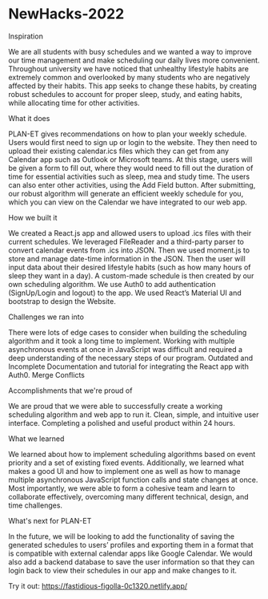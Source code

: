 # NewHacks-2022

Inspiration

We are all students with busy schedules and we wanted a way to improve our time management and make scheduling our daily lives more convenient. Throughout university we have noticed that unhealthy lifestyle habits are extremely common and overlooked by many students who are negatively affected by their habits. This app seeks to change these habits, by creating robust schedules to account for proper sleep, study, and eating habits, while allocating time for other activities.

What it does

PLAN-ET gives recommendations on how to plan your weekly schedule. Users would first need to sign up or login to the website. They then need to upload their existing calendar.ics files which they can get from any Calendar app such as Outlook or Microsoft teams. At this stage, users will be given a form to fill out, where they would need to fill out the duration of time for essential activities such as sleep, mea and study time. The users can also enter other activities, using the Add Field button. After submitting, our robust algorithm will generate an efficient weekly schedule for you, which you can view on the Calendar we have integrated to our web app.

How we built it

We created a React.js app and allowed users to upload .ics files with their current schedules. We leveraged FileReader and a third-party parser to convert calendar events from .ics into JSON. Then we used moment.js to store and manage date-time information in the JSON. Then the user will input data about their desired lifestyle habits (such as how many hours of sleep they want in a day). A custom-made schedule is then created by our own scheduling algorithm. We use Auth0 to add authentication (SignUp/Login and logout) to the app. We used React’s Material UI and bootstrap to design the Website.

Challenges we ran into

There were lots of edge cases to consider when building the scheduling algorithm and it took a long time to implement. Working with multiple asynchronous events at once in JavaScript was difficult and required a deep understanding of the necessary steps of our program. Outdated and Incomplete Documentation and tutorial for integrating the React app with Auth0. Merge Conflicts

Accomplishments that we're proud of

We are proud that we were able to successfully create a working scheduling algorithm and web app to run it. Clean, simple, and intuitive user interface. Completing a polished and useful product within 24 hours.

What we learned

We learned about how to implement scheduling algorithms based on event priority and a set of existing fixed events. Additionally, we learned what makes a good UI and how to implement one as well as how to manage multiple asynchronous JavaScript function calls and state changes at once. Most importantly, we were able to form a cohesive team and learn to collaborate effectively, overcoming many different technical, design, and time challenges.

What's next for PLAN-ET

In the future, we will be looking to add the functionality of saving the generated schedules to users’ profiles and exporting them in a format that is compatible with external calendar apps like Google Calendar. We would also add a backend database to save the user information so that they can login back to view their schedules in our app and make changes to it.

Try it out: https://fastidious-figolla-0c1320.netlify.app/
